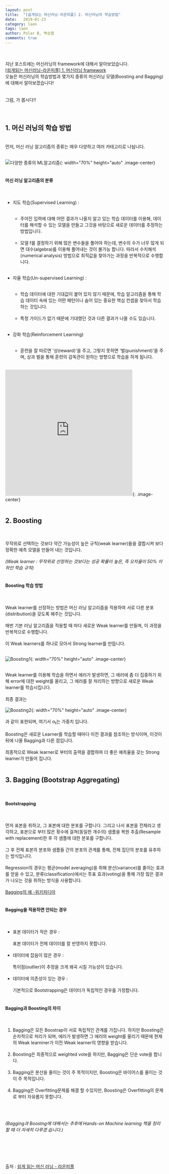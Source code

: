 ```yaml
---
layout: post
title:  "[쉽게읽는 머신러닝-라온피플] 2. 머신러닝의 학습방법"
date:   2019-01-23
category: laon
tags: laon
author: Polar B, 백승열
comments: true
---
```

<br><br>
지난 포스트에는 머신러닝의 framework에 대해서 알아보았습니다.
<br>
[[쉽게읽는 머신러닝-라온피플] 1. 머신러닝 framework](/laon/2019/01/22/laon_machine_learning_study_week1-1.html)
<br>
오늘은 머신러닝의 학습방법과 몇가지 종류의 머신러닝 모델(Boosting and Bagging)에 대해서 알아보겠습니다!
<br><br><br>
그럼, 가 봅시다!!
<br><br><br>

## 1. 머신 러닝의 학습 방법
<br>
먼저, 머신 러닝 알고리즘의 종류는 매우 다양하고 여러 카테고리로 나뉩니다.
<br><br>

![다양한 종류의 ML알고리즘](/assets/images/Laon/week1-2-1.png){: width="70%" height="auto" .image-center}
<br><br>

#### 머신 러닝 알고리즘의 분류
<br>

- 지도 학습(Supervised Learning) :
<br><br>
  - 주어진 입력에 대해 어떤 결과가 나올지 알고 있는 학습 데이터를 이용해, 데이터를 해석할 수 있는 모델을 만들고 그것을 바탕으로 새로운 데이터를 추정하는 방법입니다.
<br><br>
  - 모델 f를 결정하기 위해 많은 변수들을 풀어야 하는데, 변수의 수가 너무 많게 되면 대수(algebra)를 이용해 풀어내는 것이 불가능 합니다. 따라서 수치해석(numerical analysis) 방법으로 최적값을 찾아가는 과정을 반복적으로 수행합니다.
<br><br>

- 자율 학습(Un-supervised Learning) :
<br><br>
  - 학습 데이터에 대한 기대값이 붙어 있지 않기 때문에, 학습 알고리즘을 통해 학습 데이터 속에 있는 어떤 패턴이나 숨어 있는 중요한 핵심 컨셉을 찾아서 학습하는 것입니다.
<br><br>
  - 특정 가이드가 없기 때문에 기대했던 것과 다른 결과가 나올 수도 있습니다.
<br><br>

- 강화 학습(Reinforcement Learning)
<br><br>
  - 훈련을 잘 따르면 '상(reward)'을 주고, 그렇지 못하면 '벌(punishment)'을 주며, 상과 벌을 통해 훈련의 감독관이 원하는 방향으로 학습을 하게 됩니다.
<br><br>
<iframe width="80%" height="400" src="https://www.youtube.com/embed/3bhP7zulFfY" frameborder="0" allow="accelerometer; autoplay; encrypted-media; gyroscope; picture-in-picture" allowfullscreen></iframe>{: .image-center}
<br><br>

## 2. Boosting
<br>

무작위로 선택하는 것보다 약간 가능성이 높은 규칙(weak learner)들을 결합시켜 보다 정확한 예측 모델을 만들어 내는 것입니다.
<br><br>
_(Weak learner : 무작위로 선정하는 것보다는 성공 확률이 높은, 즉 오차율이 50% 이하인 학습 규칙)_
<br><br>

#### Boosting 학습 방법
<br>

Weak learner를 선정하는 방법은 머신 러닝 알고리즘을 적용하여 서로 다른 분포(distribution)을 갖도록 해주는 것입니다.
<br><br>
매번 기본 러닝 알고리즘을 적용할 때 마다 새로운 Weak learner를 만들며, 이 과정을 반복적으로 수행합니다.
<br><br>
이 Weak learners를 하나로 모아서 Strong learner를 만듭니다.
<br><br>

![Boosting1](/assets/images/Laon/week1-2-2.png){: width="70%" height="auto" .image-center}
<br><br>

Weak learner를 이용해 학습을 하면서 에러가 발생하면, 그 에러에 좀 더 집중하기 위해 error에 대한 weight를 올리고, 그 에러를 잘 처리하는 방향으로 새로운 Weak learner를 학습시킵니다.
<br><br>
최종 결과는
<br><br>
![Boosting2](/assets/images/Laon/week1-2-3.png){: width="70%" height="auto" .image-center}
<br><br>
과 같이 표현되며, 여기서 α<sub>t</sub>는 가중치 입니다.
<br><br>
Boosting은 새로운 Learner를 학습할 때마다 이전 결과를 참조하는 방식이며, 이것이 뒤에 나올 Bagging과 다른 점입니다.
<br><br>
최종적으로 Weak learner로 부터의 출력을 결합하여 더 좋은 예측율을 갖는 Strong learner가 만들어 집니다.
<br><br>

## 3. Bagging (Bootstrap Aggregating)
<br>

#### Bootstrapping
<br>

먼저 표본을 취하고, 그 표본에 대한 분포를 구합니다. 그리고 나서 표본을 전체라고 생각하고, 표본으로 부터 많은 횟수에 걸쳐(동일한 개수의) 샘플을 복원 추출(Resample with replacement)한 후 각 샘플에 대한 분포를 구합니다.
<br><br>
그 후 전체 표본의 분포와 샘플들 간의 분포의 관계를 통해, 전체 집단의 분포를 유추하는 방식입니다.
<br><br>
Regression의 경우는 평균(model averaging)을 취해 분산(variance)를 줄이는 효과를 얻을 수 있고, 분류(classification)에서는 투표 효과(voting)을 통해 가장 많은 결과가 나오는 것을 취하는 방식을 사용합니다.
<br><br>
[Bagging의 예 -위키피디아](https://en.wikipedia.org/wiki/Bootstrap_aggregating)
<br><br>

#### Bagging을 적용하면 안되는 경우
<br>

  - 표본 데이터가 작은 경우 :
  <br><br>
  표본 데이터가 전체 데이터를 잘 반영하지 못합니다.
  <br><br>
  - 데이터에 잡음이 많은 경우 :
  <br><br>
  특이점(outlier)이 추정을 크게 왜곡 시킬 가능성이 있습니다.
  <br><br>
  - 데이터에 의존성이 있는 경우 :
  <br><br>
  기본적으로 Bootstrapping은 데이터가 독립적인 경우를 가정합니다.
  <br><br>

#### Bagging과 Boosting의 차이
<br>

  1. Bagging은 모든 Boostrap이 서로 독립적인 관계를 가집니다. 하지만 Boosting은 순차적으로 처리가 되며, 에러가 발생하면 그 에러의 weight를 올리기 때문에 현재의 Weak learniner가 이전 Weak learner의 영향을 받습니다.
<br><br>
  2. Boosting은 최종적으로 weighted vote을 하지만, Bagging은 단순 vote을 합니다.
<br><br>
  3. Bagging은 분산을 줄이는 것이 주 목적이지만, Boosting은 바이어스를 줄이는 것이 주 목적입니다.
<br><br>
  4. Bagging은 Overfitting문제를 해결 할 수있지만, Boosting은 Overfitting의 문제로 부터 자유롭지 못합니다.
<br><br>
<br><br>

_(Bagging과 Boostng에 대해서는 추후에 Hands-on Machine learning 책을 정리할 때 더 자세히 다루겠 습니다.)_

<br>
<br>
<br>
<br>

출처 : [쉽게 읽는 머신 러닝 - 라온피플](https://laonple.blog.me/220827900759)
